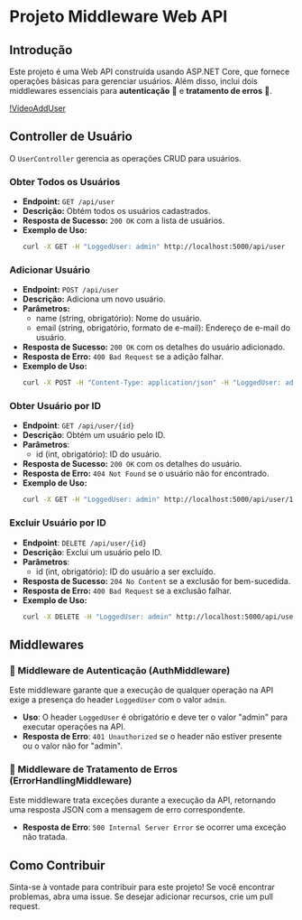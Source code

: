 # Projeto Middleware Web API 

## Introdução

Este projeto é uma Web API construída usando ASP.NET Core, que fornece operações básicas para gerenciar usuários. 
Além disso, inclui dois middlewares essenciais para **autenticação** 🔐 e **tratamento de erros** 🐛.

[!VideoAddUser](https://github.com/armentanoc/Middleware/assets/88147887/3915fe4b-b8dd-48aa-b74c-5403f91bd35e)

## Controller de Usuário

O `UserController` gerencia as operações CRUD para usuários.

### Obter Todos os Usuários

- **Endpoint:** `GET /api/user`
- **Descrição:** Obtém todos os usuários cadastrados.
- **Resposta de Sucesso:** `200 OK` com a lista de usuários.
- **Exemplo de Uso:**
  ```bash
  curl -X GET -H "LoggedUser: admin" http://localhost:5000/api/user

### Adicionar Usuário

- **Endpoint:** `POST /api/user`
- **Descrição:** Adiciona um novo usuário.
- **Parâmetros:**
  - name (string, obrigatório): Nome do usuário.
  - email (string, obrigatório, formato de e-mail): Endereço de e-mail do usuário.
- **Resposta de Sucesso:** `200 OK` com os detalhes do usuário adicionado.
- **Resposta de Erro:** `400 Bad Request` se a adição falhar.
- **Exemplo de Uso:**
  ```bash
  curl -X POST -H "Content-Type: application/json" -H "LoggedUser: admin" -d '{"name": "John Doe", "email": "john.doe@example.com"}' http://localhost:5000/api/user

### Obter Usuário por ID
- **Endpoint**: `GET /api/user/{id}`
- **Descrição**: Obtém um usuário pelo ID.
- **Parâmetros**:
  - id (int, obrigatório): ID do usuário.
- **Resposta de Sucesso:** `200 OK` com os detalhes do usuário.
- **Resposta de Erro:** `404 Not Found` se o usuário não for encontrado.
- **Exemplo de Uso:**
  ```bash
  curl -X GET -H "LoggedUser: admin" http://localhost:5000/api/user/1

### Excluir Usuário por ID
- **Endpoint**: `DELETE /api/user/{id}`
- **Descrição**: Exclui um usuário pelo ID.
- **Parâmetros**:
  - id (int, obrigatório): ID do usuário a ser excluído.
- **Resposta de Sucesso:** `204 No Content` se a exclusão for bem-sucedida.
- **Resposta de Erro:** `400 Bad Request` se a exclusão falhar.
- **Exemplo de Uso:**
  ```bash
  curl -X DELETE -H "LoggedUser: admin" http://localhost:5000/api/user/1

## Middlewares

### 🔐 Middleware de Autenticação (AuthMiddleware)
Este middleware garante que a execução de qualquer operação na API exige a presença do header `LoggedUser` com o valor `admin`.

- **Uso**: O header `LoggedUser` é obrigatório e deve ter o valor "admin" para executar operações na API.
- **Resposta de Erro**: `401 Unauthorized` se o header não estiver presente ou o valor não for "admin".

### 🐛 Middleware de Tratamento de Erros (ErrorHandlingMiddleware)
Este middleware trata exceções durante a execução da API, retornando uma resposta JSON com a mensagem de erro correspondente.

- **Resposta de Erro**: `500 Internal Server Error` se ocorrer uma exceção não tratada.

## Como Contribuir
Sinta-se à vontade para contribuir para este projeto! Se você encontrar problemas, abra uma issue. Se desejar adicionar recursos, crie um pull request.
